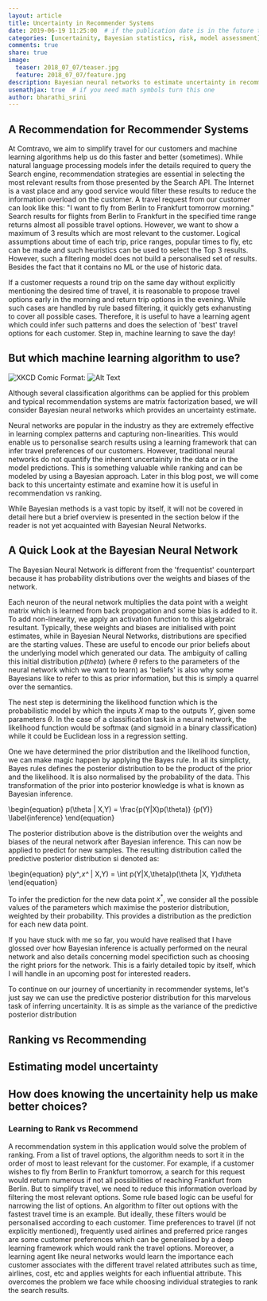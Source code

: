 ```yaml
---
layout: article
title: Uncertainty in Recommender Systems
date: 2019-06-19 11:25:00  # if the publication date is in the future the article will be published on that future date
categories: [uncertainity, Bayesian statistics, risk, model assessment]
comments: true
share: true
image:
  teaser: 2018_07_07/teaser.jpg
  feature: 2018_07_07/feature.jpg
description: Bayesian neural networks to estimate uncertainty in recommendation
usemathjax: true  # if you need math symbols turn this one
author: bharathi_srini
---
```


## A Recommendation for Recommender Systems

At Comtravo, we aim to simplify travel for our customers and machine learning algorithms help us do this faster and better (sometimes). While natural language processing models infer the details required to query the Search engine, recommendation strategies are essential in selecting the most relevant results from those presented by the Search API. The Internet is a vast place and any good service would filter these results to reduce the information overload on the customer. A travel request from our customer can look like this:
"I want to fly from Berlin to Frankfurt tomorrow morning."
Search results for flights from Berlin to Frankfurt in the specified time range returns almost all possible travel options. However, we want to show a maximum of 3 results which are most relevant to the customer. Logical assumptions about time of each trip, price ranges, popular times to fly, etc can be made and such heuristics can be used to select the Top 3 results. However, such a filtering model does not build a personalised set of results. Besides the fact that it contains no ML or the use of historic data.

If a customer requests a round trip on the same day without explicitly mentioning the desired time of travel, it is reasonable to propose travel options early in the morning and return trip options in the evening. While such cases are handled by rule based filtering, it quickly gets exhanusting to cover all possible cases. Therefore, it is useful to have a learning agent which could infer such patterns and does the selection of 'best' travel options for each customer.
Step in, machine learning to save the day!

## But which machine learning algorithm to use?

![XKCD Comic](/images/2019_07_25/machine_learning_2x.png)
Format: ![Alt Text](https://imgs.xkcd.com/comics/machine_learning.png)

Although several classification algorithms can be applied for this problem and typical recommendation systems are matrix factorization based, we will consider Bayesian neural networks which provides an uncertainty estimate. 

Neural networks are popular in the industry as they are extremely effective in learning complex patterns and capturing non-linearities. This would enable us to personalise search results using a learning framework that can infer travel preferences of our customers. However, traditional neural networks do not quantify the inherent uncertainity in the data or in the model predictions. This is something valuable while ranking and can be modeled by using a Bayesian approach. Later in this blog post, we will come back to this uncertainty estimate and examine how it is useful in recommendation vs ranking.

While Bayesian methods is a vast topic by itself, it will not be covered in detail here but a brief overview is presented in the section below if the reader is not yet acquainted with Bayesian Neural Networks.

## A Quick Look at the Bayesian Neural Network

The Bayesian Neural Network is different from the 'frequentist' counterpart because it has probability distributions over the  weights and biases of the network. 

Each neuron of the neural network multiplies the data point with a weight matrix which is learned from back propogation and some bias is added to it. To add non-linearity, we apply an activation function to this algebraic resultant. Typically, these weights and biases are initialised with point estimates, while in Bayesian Neural Networks, distributions are specified are the starting values. These are useful to encode our prior beliefs about the underlying model which generated our data. The ambiguity of calling this initial distribution $p(theta)$ (where $\theta$ refers to the parameters of the neural network which we want to learn) as 'beliefs' is also why some Bayesians like to refer to this as prior information, but this is simply a quarrel over the semantics. 

The nest step is determining the likelihood function which is the probabilistic model by which the inputs $X$  map to the outputs $Y$, given some parameters $\theta$. In the case of a classification task in a neural network, the likelihood function would be softmax (and sigmoid in a binary classification) while it could be Euclidean loss in a regression setting.

One we have determined the prior distribution and the likelihood function, we can make magic happen by applying the Bayes rule. In all its simplicty, Bayes rules defines the posterior distribution to be the product of the prior and the likelihood. It is also normalised by the probability of the data. This transformation of the prior into posterior knowledge is what is known as Bayesian inference.

\begin{equation}
    p(\theta | X,Y) = \frac{p(Y|X)p(\theta)} {p(Y)}
    \label{inference}
\end{equation}

The posterior distribution above is the distribution over the weights and biases of the neural network after Bayesian inference. This can now be applied to predict for new samples. The resulting distribution called the predictive posterior distribution si denoted as:

\begin{equation}
    p(y^*,x^* | X,Y) = \int p(Y|X,\theta)p(\theta |X, Y)d\theta
\end{equation}

To infer the prediction for the new data point $x^*$, we consider all the possible values of the parameters which maximise the posterior distribution, weighted by their probability. This provides a distribution as the prediction for each new data point.

If you have stuck with me so far, you would have realised that I have glossed over how Bayesian inference is actually performed on the neural network and also details concerning model specifiction such as choosing the right priors for the network. This is a fairly detailed topic by itself, which I will handle in an upcoming post for interested readers.

To continue on our journey of uncertianity in recommender systems, let's just say we can use the predictive posterior distribution for this marvelous task of inferring uncertainity. It is as simple as the variance of the predictive posterior distribution


## Ranking vs Recommending



## Estimating model uncertainty


## How does knowing the uncertainity help us make better choices?





### Learning to Rank vs Recommend

A recommendation system in this application would solve the problem of ranking. From a list of travel options, the algorithm needs to sort it in the order of most to least relevant for the customer. For example, if a customer wishes to fly from Berlin to Frankfurt tomorrow, a search for this request would return numerous if not all possibilities of reaching Frankfurt from Berlin. But to simplify travel, we need to reduce this information overload by filtering the most relevant options. Some rule based logic can be useful for narrowing the list of options. An algorithm to filter out options with the fastest travel time is an example. But ideally, these filters would be personalised according to each customer. Time preferences to travel (if not explicitly mentioned), frequently used airlines and preferred price ranges are some customer preferences which can be generalised by a deep learning framework which would rank the travel options. Moreover, a learning agent like neural networks would learn the importance each customer associates with the different travel related attributes such as time, airlines, cost, etc and applies weights for each influential attribute. This overcomes the problem we face while choosing individual strategies to rank the search results.




